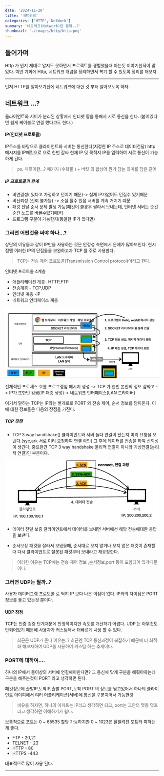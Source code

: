 ```yaml
---
date: '2024-11-20'
title: '네트워크'
categories: ['HTTP','NetWork']
summary: '네트워크(Network)란 뭘까..?'
thumbnail: './images/http/http.png'
---
```

## 들어가며
Http 가 뭔지 제대로 알지도 못하면서 프로젝트를 경험했을때 아는듯 이야기한적이 많았다. 이번 기회에 Http, 네트워크 개념을 정리하면서 복기 할 수 있도록 정리를 해보자.

---

먼저 HTTP를 알아보기전에 네트워크에 대한 것 부터 알아보도록 하자.  
  
## 네트워크 ...?
클라이언트와 서버가 분리된 상황에서 인터넷 망을 통해서 서로 통신을 한다. (붙어있다면 쉽게 케이블로 연결 했다고도 한다.)

#### IP(인터넷 프로토콜)
IP주소를 바탕으로 클라이언트와 서버는 통신한다(지정한 IP 주소로 데이터전달)
http 메시지를 IP패킷으로 으로 한번 감싸 현재 IP 및 목적지 IP를 입력하여 서로 통신이 가능하게 된다.

>ps. 패킷이란...? 
패키지 (수화물 ) + 버킷 의 합성어 뭔가 담는 의미를 담은 단어

##### IP 프로토콜의 한계

- 비연결성( 있다고 가정하고 던지기 때문)-> 실제 IP가없어도 던질수 있기때문
- 비신뢰성 (신뢰 불가능) -> 소실 될수 있음 서버를 계속 거치기 떄문 
- 패킷 전달 순서 문제 발생 가능(패킷이 클경우 짤라서 보내는데, 인터넷 서버는 순간순간 노드를 바꿀수있기때문)
- 프로그램 구분이 가능한지(동일한 IP가 있다면) 

### 그러면 어떤것을 써야 하나...?

상단의 이유들과 같이 IP만을 사용하는 것은 안정성 측면에서 문제가 많아보인다. 현시점엔 이러한 IP의 단점들을 보완하고자 TCP 를 주로 사용한다.

> TCP는 전송 제어 프로토콜(Transmission Control protocol)이라고 한다. 

인터넷 프로토콜 4계층 
- 애플리케이션 계층- HTTP,FTP
- 전송계층 - TCP,UDP 
- 인터넷 계층 -IP 
- 네트워크 인터페이스 계층

![](./images/http/protocol.png)  

전체적인 프로세스 흐름
프로그랭임 메시지 생성 -> TCP 가 한번 본인의 정보 감싸고 -> IP가 또한번 감쌈(IP 패킷 생성)-> 네트워크 인터페이스(LAN 드라이버)

여기서 말하는 TCP는 IP와는 별개로로 PORT 와 전송 제어, 순서 정보를 담아둔다. 이에 대한 정보들은 다음의 장점을 가진다.

##### TCP 장점

- TCP 3 way handshake()
클라이언트와 서버 둘다 연결이 됐는지 미리 요청을 보낸다.(syc,ark 서로 미리 요청하여 연결 확인)
그 후에 데이터를 전송을 하여 신뢰성이 생긴다.
중요한건 TCP 3 way handshake 물리적 연결이 아니라 가상연결(논리적 연결)인 부분이다. 

![](./images/http/Tcp3.png)  

- 데이터 전달 보증
클라이언트에서 데이터를 보내면 서버에선 해당 전송에대한 응답을 보낸다. 

- 순서보장 
패킷을 잘라서 보냈을때, 순서대로 오지 않거나 오지 않은 패킷이 존재할 때 다시 클라이언트로 잘못된 패킷부터 보내라고 재요청한다.

>이러한 이유는 TCP에는 전송 제어 정보 ,순서정보,port 등이 포함되어 있기때문이다. 

### 그러면 UDP는 뭘까..?

사용자 데이터그램 프로토콜 로 딱히 IP 보다 나은 이점이 없다.
IP와의 차이점은 PORT 정보를 들고 있는것 뿐이다.
  
 #### UDP 장점
TCP는 인증 검증 단계때문에 안정적이지만 속도를 개선하기 어렵다. 
UDP 는 아무것도 안되어있기 때문에 사용자가 커스텀해서 더빠르게 사용 할 수 있다.  
  

>최근은 UDP가 뜬다 이유는..?
최근엔 TCP 통신과정이 복잡하기 떄문에 더 최적화 해보자하여 UDP를 사용하여 커스텀 하는 추세이다.  
  

### PORT에 대하여....
하나의 IP에서 둘이상의 서버에 연결해야한다면? 
그 통신에 맞게 구분을 해줘야하는데 구분을 해주는것이 PORT 라고 생각하면 된다. 

패킷정보에 출발IP,도착IP,출발 PORT,도착 PORT 의 정보를 담고있어서 하나의 클라이언트 아이피에서 여러 어플리케이션(서버)에 통신을 구분지어서 가능한것 

> 비유를 하자면, 하나의 아파트는 IP라고 생각하면 되고, port는 그안의 몇동 몇호 라고 생각하면 이해하기가 쉽다.

보통적으로 포트는 0 ~ 65535 할당 가능하지만 0 ~ 1023은 잘알려진 포트라 피하는게 좋다.
- FTP - 20,21
- TELNET - 23 
- HTTP - 80
- HTTPS -443 

대표적으로 많이 사용 된다.

---